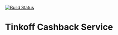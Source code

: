 [![Build Status](https://travis-ci.org/DilyaKarimova/Tinkoff.svg?branch=master)](https://travis-ci.org/DilyaKarimova/Tinkoff)

# Tinkoff Cashback Service